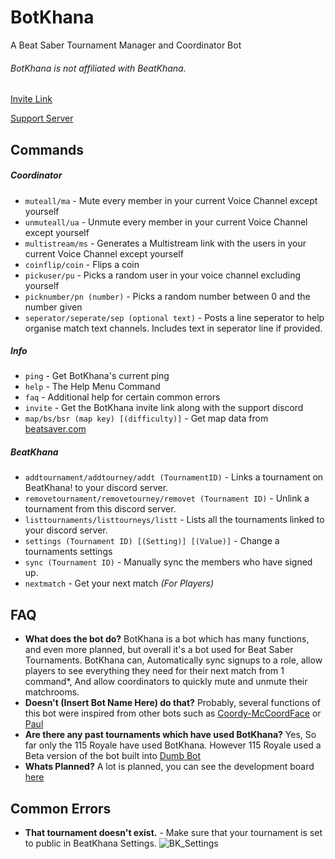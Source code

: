 # BotKhana

A Beat Saber Tournament Manager and Coordinator Bot

###### BotKhana is not affiliated with BeatKhana.

[Invite Link](https://discord.com/api/oauth2/authorize?client_id=796371697083219968&permissions=298265712&scope=bot)

[Support Server](https://discord.gg/jEHVQajmS4)

## Commands

##### Coordinator

-   `muteall/ma` - Mute every member in your current Voice Channel except yourself
-   `unmuteall/ua` - Unmute every member in your current Voice Channel except yourself
-   `multistream/ms` - Generates a Multistream link with the users in your current Voice Channel except yourself
-   `coinflip/coin` - Flips a coin
-   `pickuser/pu` - Picks a random user in your voice channel excluding yourself
-   `picknumber/pn (number)` - Picks a random number between 0 and the number given
-   `seperator/seperate/sep (optional text)` - Posts a line seperator to help organise match text channels. Includes text in seperator line if provided.

##### Info

-   `ping` - Get BotKhana's current ping
-   `help` - The Help Menu Command
-   `faq` - Additional help for certain common errors
-   `invite` - Get the BotKhana invite link along with the support discord
-   `map/bs/bsr (map key) [(difficulty)]` - Get map data from [beatsaver.com](https://beatsaver.com)

##### BeatKhana

-   `addtournament/addtourney/addt (TournamentID)` - Links a tournament on BeatKhana! to your discord server.
-   `removetournament/removetourney/removet (Tournament ID)` - Unlink a tournament from this discord server.
-   `listtournaments/listtourneys/listt` - Lists all the tournaments linked to your discord server.
-   `settings (Tournament ID) [(Setting)] [(Value)]` - Change a tournaments settings
-   `sync (Tournament ID)` - Manually sync the members who have signed up.
-   `nextmatch` - Get your next match _(For Players)_

## FAQ

-   **What does the bot do?**
    BotKhana is a bot which has many functions, and even more planned, but overall it's a bot used for Beat Saber Tournaments. BotKhana can, Automatically sync signups to a role, allow players to see everything they need for their next match from 1 command\*, And allow coordinators to quickly mute and unmute their matchrooms.
-   **Doesn't (Insert Bot Name Here) do that?**
    Probably, several functions of this bot were inspired from other bots such as [Coordy-McCoordFace](https://github.com/Sirspam/Coordy-McCoordFace) or [Paul](https://github.com/Ryeera/Paul)
-   **Are there any past tournaments which have used BotKhana?**
    Yes, So far only the 115 Royale have used BotKhana. However 115 Royale used a Beta version of the bot built into [Dumb Bot](https://github.com/AsoDesu/no-bot)
-   **Whats Planned?**
    A lot is planned, you can see the development board [here](https://trello.com/b/8kefuCCH/botkhana-development)

## Common Errors

-   **That tournament doesn't exist.** - Make sure that your tournament is set to public in BeatKhana Settings. ![BK_Settings](https://i.imgur.com/SA9NZCe.png)
